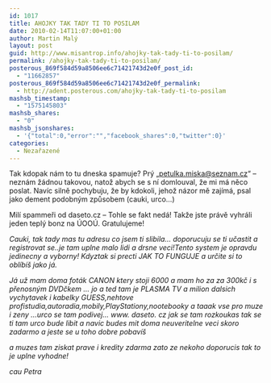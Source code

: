 ```yaml
---
id: 1017
title: AHOJKY TAK TADY TI TO POSILAM
date: 2010-02-14T11:07:00+01:00
author: Martin Malý
layout: post
guid: http://www.misantrop.info/ahojky-tak-tady-ti-to-posilam/
permalink: /ahojky-tak-tady-ti-to-posilam/
posterous_869f584d59a8506ee6c71421743d2e0f_post_id:
  - "11662857"
posterous_869f584d59a8506ee6c71421743d2e0f_permalink:
  - http://adent.posterous.com/ahojky-tak-tady-ti-to-posilam
mashsb_timestamp:
  - "1575145803"
mashsb_shares:
  - "0"
mashsb_jsonshares:
  - '{"total":0,"error":"","facebook_shares":0,"twitter":0}'
categories:
  - Nezařazené
---
```

Tak kdopak n&aacute;m to tu dneska spamuje? Pr&yacute; &#8222;<petulka.miska@seznam.cz>&#8220; &#8211; nezn&aacute;m ž&aacute;dnou takovou, natož abych se s n&iacute; domlouval, že mi m&aacute; něco poslat. Nav&iacute;c silně pochybuju, že by kdokoli, jehož n&aacute;zor mě zaj&iacute;m&aacute;, psal jako dement podobn&yacute;m způsobem (cauki, urco&#8230;) 

Mil&iacute; spammeři od daseto.cz &#8211; Tohle se fakt ned&aacute;! Takže jste pr&aacute;vě vyhr&aacute;li jeden tepl&yacute; bonz na &Uacute;OO&Uacute;. Gratulujeme! </p> 

_Cauki, tak tady mas tu adresu co jsem ti slibila&#8230; doporucuju se ti učastit a registrovat se..je tam uplne malo lidi a drsne veci!Tento system je opravdu jedinecny a vyborny! Kdyztak si precti JAK TO FUNGUJE a určite si to obl&iacute;b&iacute;&scaron; jako j&aacute;._ </p> 

_J&aacute; už mam doma fot&aacute;k CANON ktery stoji 6000 a mam ho za za 300kč i s přenosn&yacute;m DVDčkem &#8230; jo a ted tam je PLASMA TV a milion dalsich vychytavek i kabelky GUESS,nehtove profistudia,autoradia,mobily,PlayStationy,nootebooky a taaak vse pro muze i zeny &#8230;urco se tam podivej&#8230; www. daseto. cz jak se tam rozkoukas tak se ti tam urco bude libit a navic budes mit doma neuveritelne veci skoro zadarmo a jeste se u toho dobre pobav&iacute;&scaron;_ </p> 

_a muzes tam ziskat prave i kredity zdarma zato ze nekoho doporucis tak to je uplne vyhodne!_ </p> 

_cau Petra&nbsp;_</p>